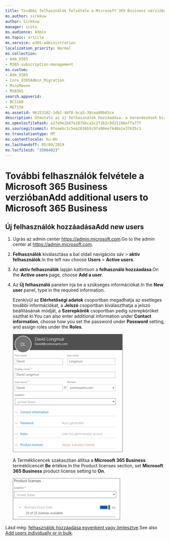 ```yaml
---
title: További felhasználók felvétele a Microsoft 365 Business verzióban
ms.author: sirkkuw
author: Sirkkuw
manager: scotv
ms.audience: Admin
ms.topic: article
ms.service: o365-administration
localization_priority: Normal
ms.collection:
- Adm_O365
- M365-subscription-management
ms.custom:
- Adm_O365
- Core_O365Admin_Migration
- MiniMaven
- MSB365
search.appverid:
- BCS160
- MET150
ms.assetid: 96153102-1db1-4df8-bca5-38cea80b65ce
description: Útmutató az új felhasználók hozzáadása, a berendezések biztonságos és Microsoft 365 üzleti szerepkörök hozzárendelését hajthatja végre.
ms.openlocfilehash: e27e9e2b67e187bbca3c2f1b2c9d21196effa77f
ms.sourcegitcommit: 0feaebc1c5ea2636b5c9fa96eef648a1e37635c1
ms.translationtype: MT
ms.contentlocale: hu-HU
ms.lasthandoff: 05/09/2019
ms.locfileid: "33864823"
---
```

# <a name="add-additional-users-to-microsoft-365-business"></a><span data-ttu-id="97f37-103">További felhasználók felvétele a Microsoft 365 Business verzióban</span><span class="sxs-lookup"><span data-stu-id="97f37-103">Add additional users to Microsoft 365 Business</span></span>

## <a name="add-new-users"></a><span data-ttu-id="97f37-104">Új felhasználók hozzáadása</span><span class="sxs-lookup"><span data-stu-id="97f37-104">Add new users</span></span>

1. <span data-ttu-id="97f37-105">Ugrás az admin center <a href="https://go.microsoft.com/fwlink/p/?linkid=837890" target="_blank">https://admin.microsoft.com</a>.</span><span class="sxs-lookup"><span data-stu-id="97f37-105">Go to the admin center at <a href="https://go.microsoft.com/fwlink/p/?linkid=837890" target="_blank">https://admin.microsoft.com</a>.</span></span> 
2. <span data-ttu-id="97f37-106">**Felhasználók** kiválasztása a bal oldali navigációs sáv \> **aktív felhasználók**.</span><span class="sxs-lookup"><span data-stu-id="97f37-106">In the left nav choose **Users** \> **Active users**.</span></span>
1. <span data-ttu-id="97f37-107">Az **aktív felhasználók** lapján kattintson a **felhasználó hozzáadása**.</span><span class="sxs-lookup"><span data-stu-id="97f37-107">On the **Active users** page, choose **Add a user**.</span></span>
 4. <span data-ttu-id="97f37-108">Az **Új felhasználó** panelen írja be a szükséges információkat.</span><span class="sxs-lookup"><span data-stu-id="97f37-108">In the **New user** panel, type in the required information.</span></span> 
  
    <span data-ttu-id="97f37-109">Ezenkívül az **Elérhetőségi adatok** csoportban megadhatja az esetleges további információkat, a **Jelszó** csoportban kiválaszthatja a jelszó beállításának módját, a **Szerepkörök** csoportban pedig szerepköröket oszthat ki.</span><span class="sxs-lookup"><span data-stu-id="97f37-109">You can also enter additional information under **Contact information**, choose how you set the password under **Password** setting, and assign roles under the **Roles**.</span></span>
      
    ![Enter user information in the New user card](media/f04d39ca-48be-4868-8330-8552a4754c8b.png)
      
    <span data-ttu-id="97f37-111">A Terméklicencek szakaszban állítsa a **Microsoft 365 Business** terméklicencét **Be** értékre.</span><span class="sxs-lookup"><span data-stu-id="97f37-111">In the Product licenses section, set **Microsoft 365 Business** product license setting to **On**.</span></span>
      
    ![Set the license setting to On position](media/7404f7f7-93bc-44a3-9ffb-4208b5b17402.png)
  
<span data-ttu-id="97f37-113">Lásd még: [felhasználók hozzáadása egyenként vagy ömlesztve](https://docs.microsoft.com/office365/admin/add-users/add-users).</span><span class="sxs-lookup"><span data-stu-id="97f37-113">See also [Add users individually or in bulk](https://docs.microsoft.com/office365/admin/add-users/add-users).</span></span>
  
